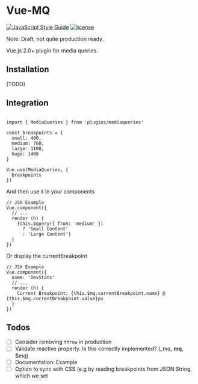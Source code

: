 # Vue-MQ
[![JavaScript Style Guide](https://img.shields.io/badge/code_style-standard-brightgreen.svg)](https://standardjs.com) [![license](https://img.shields.io/badge/license-CC0-red.svg)](https://creativecommons.org/publicdomain/zero/1.0/)


Note: Draft, not quite production ready.

Vue.js 2.0+ plugin for media queries.


## Installation

(TODO)

## Integration

```

import { MediaQueries } from 'plugins/mediaqueries'

const breakpoints = {
  small: 400,
  medium: 768,
  large: 1100,
  huge: 1400
}

Vue.use(MediaQueries, {
  breakpoints
})

```

And then use it in your components
```
// JSX Example
Vue.component({
  // ...
  render (h) {
    {this.$query({ from: 'medium' })
      ? 'Small Content'
      : 'Large Content'}
  }
})
```
Or display the currentBreakpoint
```
// JSX Example
Vue.component({
  name: 'DevStats'
  // ...
  render (h) {
    Current Breakpoint: {this.$mq.currentBreakpoint.name} @ {this.$mq.currentBreakpoint.value}px
  }
})
```

## Todos
- [ ] Consider removing `throw` in production
- [ ] Validate reactive property. Is this correctly implemented? (_mq, __mq__, $mq)
- [ ] Documentation: Example
- [ ] Option to sync with CSS (e.g by reading breakpoints from JSON String, which we set <title>'s font-size property)
- [ ] Implement alternative way to pass in breakpoints
- [ ] Tests
- [ ] Npm Compat

## Browser Support
IE9+ ([See clientWidth](https://tylercipriani.com/blog/2014/07/12/crossbrowser-javascript-scrollbar-detection/))

## License
[CC0](LICENSE)
